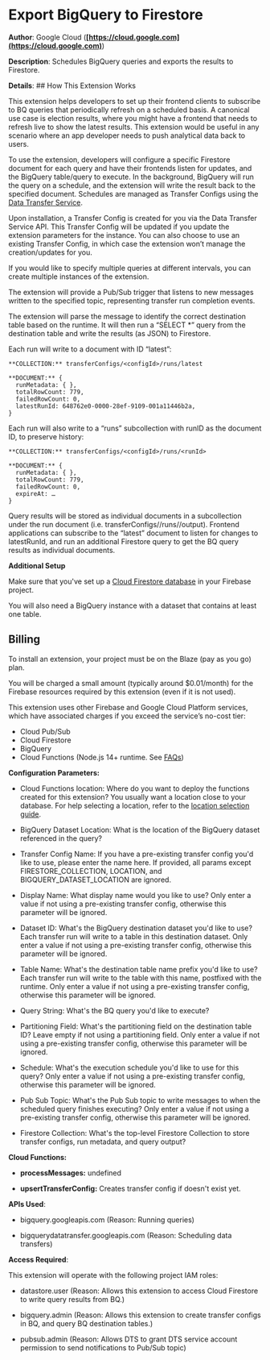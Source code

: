 # Export BigQuery to Firestore

**Author**: Google Cloud (**[https://cloud.google.com](https://cloud.google.com)**)

**Description**: Schedules BigQuery queries and exports the results to Firestore.



**Details**: ## How This Extension Works

This extension helps developers to set up their frontend clients to subscribe to BQ queries that periodically refresh on a scheduled basis. A canonical use case is election results, where you might have a frontend that needs to refresh live to show the latest results. This extension would be useful in any scenario where an app developer needs to push analytical data back to users.

To use the extension, developers will configure a specific Firestore document for each query and have their frontends listen for updates, and the BigQuery table/query to execute. In the background, BigQuery will run the query on a schedule, and the extension will write the result back to the specified document. Schedules are managed as Transfer Configs using the [Data Transfer Service](https://cloud.google.com/bigquery/docs/scheduling-queries).

Upon installation, a Transfer Config is created for you via the Data Transfer Service API. This Transfer Config will be updated if you update the extension parameters for the instance. You can also choose to use an existing Transfer Config, in which case the extension won’t manage the creation/updates for you.

If you would like to specify multiple queries at different intervals, you can create multiple instances of the extension.

The extension will provide a Pub/Sub trigger that listens to new messages written to the specified topic, representing transfer run completion events.

The extension will parse the message to identify the correct destination table based on the runtime. It will then run a “SELECT *” query from the destination table and write the results (as JSON) to Firestore. 

Each run will write to a document with ID “latest”:

```
**COLLECTION:** transferConfigs/<configId>/runs/latest

**DOCUMENT:** {
  runMetadata: { },
  totalRowCount: 779,
  failedRowCount: 0,
  latestRunId: 648762e0-0000-28ef-9109-001a11446b2a,
} 
```

Each run will also write to a “runs” subcollection with runID as the document ID, to preserve history:

```
**COLLECTION:** transferConfigs/<configId>/runs/<runId>

**DOCUMENT:** {
  runMetadata: { },
  totalRowCount: 779,
  failedRowCount: 0,
  expireAt: …
}
```

Query results will be stored as individual documents in a subcollection under the run document (i.e. transferConfigs/<configId>/runs/<runId>/output). Frontend applications can subscribe to the “latest” document to listen for changes to latestRunId, and run an additional Firestore query to get the BQ query results as individual documents.

**Additional Setup**

Make sure that you've set up a [Cloud Firestore database](https://firebase.google.com/docs/firestore/quickstart) in your Firebase project. 

You will also need a BigQuery instance with a dataset that contains at least one table.

## Billing

To install an extension, your project must be on the Blaze (pay as you go) plan.

You will be charged a small amount (typically around $0.01/month) for the Firebase resources required by this extension (even if it is not used).

This extension uses other Firebase and Google Cloud Platform services, which have associated charges if you exceed the service’s no-cost tier:

* Cloud Pub/Sub
* Cloud Firestore
* BigQuery
* Cloud Functions (Node.js 14+ runtime. See [FAQs](https://firebase.google.com/support/faq#extensions-pricing))




**Configuration Parameters:**

* Cloud Functions location: Where do you want to deploy the functions created for this extension? You usually want a location close to your database. For help selecting a location, refer to the [location selection guide](https://firebase.google.com/docs/functions/locations).

* BigQuery Dataset Location: What is the location of the BigQuery dataset referenced in the query?

* Transfer Config Name: If you have a pre-existing transfer config you'd like to use, please enter the name here. If provided, all params except FIRESTORE_COLLECTION, LOCATION, and BIGQUERY_DATASET_LOCATION are ignored.

* Display Name: What display name would you like to use? Only enter a value if not using a pre-existing transfer config, otherwise this parameter will be ignored.

* Dataset ID: What's the BigQuery destination dataset you'd like to use? Each transfer run will write to a table in this destination dataset. Only enter a value if not using a pre-existing transfer config, otherwise this parameter will be ignored.

* Table Name: What's the destination table name prefix you'd like to use? Each transfer run will write to the table with this name, postfixed with the runtime. Only enter a value if not using a pre-existing transfer config, otherwise this parameter will be ignored.

* Query String: What's the BQ query you'd like to execute?

* Partitioning Field: What's the partitioning field on the destination table ID? Leave empty if not using a partitioning field. Only enter a value if not using a pre-existing transfer config, otherwise this parameter will be ignored.

* Schedule: What's the execution schedule you'd like to use for this query? Only enter a value if not using a pre-existing transfer config, otherwise this parameter will be ignored.

* Pub Sub Topic: What's the Pub Sub topic to write messages to when the scheduled query finishes executing? Only enter a value if not using a pre-existing transfer config, otherwise this parameter will be ignored.

* Firestore Collection: What's the top-level Firestore Collection to store transfer configs, run metadata, and query output?



**Cloud Functions:**

* **processMessages:** undefined

* **upsertTransferConfig:** Creates transfer config if doesn't exist yet.



**APIs Used**:

* bigquery.googleapis.com (Reason: Running queries)

* bigquerydatatransfer.googleapis.com (Reason: Scheduling data transfers)



**Access Required**:



This extension will operate with the following project IAM roles:

* datastore.user (Reason: Allows this extension to access Cloud Firestore to write query results from BQ.)

* bigquery.admin (Reason: Allows this extension to create transfer configs in BQ, and query BQ destination tables.)

* pubsub.admin (Reason: Allows DTS to grant DTS service account permission to send notifications to Pub/Sub topic)
